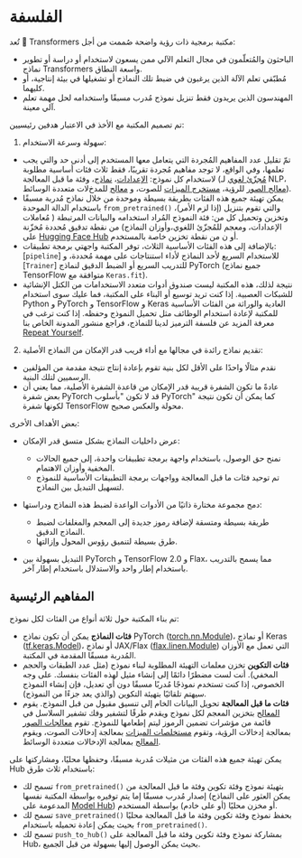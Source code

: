 # الفلسفة

تُعد 🤗 Transformers مكتبة برمجية ذات رؤية واضحة صُممت من أجل:

- الباحثون والمُتعلّمون في مجال التعلم الآلي ممن يسعون لاستخدام أو دراسة أو تطوير نماذج Transformers واسعة النطاق.
- مُطبّقي تعلم الآلة الذين يرغبون في ضبط تلك النماذج أو تشغيلها في بيئة إنتاجية، أو كليهما.
- المهندسون الذين يريدون فقط تنزيل نموذج مُدرب مسبقًا واستخدامه لحل مهمة تعلم آلي معينة.

تم تصميم المكتبة مع الأخذ في الاعتبار هدفين رئيسيين:

1. سهولة وسرعة الاستخدام:

  - تمّ تقليل عدد المفاهيم المُجردة التي يتعامل معها المستخدم إلى أدنى حد والتي يجب تعلمها، وفي الواقع، لا توجد مفاهيم مُجردة تقريبًا، فقط ثلاث فئات أساسية مطلوبة لاستخدام كل نموذج: [الإعدادات](main_classes/configuration)، [نماذج](main_classes/model)، وفئة ما قبل المعالجة ([مُجزّئ لغوي](main_classes/tokenizer) لـ NLP، [معالج الصور](main_classes/image_processor) للرؤية، [مستخرج الميزات](main_classes/feature_extractor) للصوت، و [معالج](main_classes/processors) للمدخﻻت متعددة الوسائط).
  - يمكن تهيئة جميع هذه الفئات بطريقة بسيطة وموحدة من خلال نماذج مُدربة مسبقًا باستخدام الدالة الموحدة  `from_pretrained()`  والتي تقوم بتنزيل (إذا لزم الأمر)، وتخزين وتحميل  كل من: فئة النموذج المُراد استخدامه والبيانات المرتبطة ( مُعاملات الإعدادات، ومعجم للمُجزّئ اللغوي،وأوزان النماذج) من نقطة  تدقيق مُحددة مُخزّنة على [Hugging Face Hub](https://huggingface.co/models) أو ن من نقطة تخزين خاصة بالمستخدم.
  - بالإضافة إلى هذه الفئات الأساسية الثلاث، توفر المكتبة واجهتي برمجة تطبيقات: [`pipeline`] للاستخدام السريع لأحد النماذج لأداء استنتاجات على مهمة مُحددة، و [`Trainer`] للتدريب السريع أو الضبط الدقيق لنماذج PyTorch  (جميع نماذج TensorFlow متوافقة مع `Keras.fit`).
  - نتيجة لذلك، هذه المكتبة ليست صندوق أدوات متعدد الاستخدامات من الكتل الإنشائية للشبكات العصبية. إذا كنت تريد توسيع أو البناء على المكتبة، فما عليك سوى استخدام Python و PyTorch و TensorFlow و Keras العادية والوراثة من الفئات الأساسية للمكتبة لإعادة استخدام الوظائف مثل تحميل النموذج وحفظه. إذا كنت ترغب في معرفة المزيد عن فلسفة الترميز لدينا للنماذج، فراجع منشور المدونة الخاص بنا [Repeat Yourself](https://huggingface.co/blog/transformers-design-philosophy).

2. تقديم نماذج رائدة في مجالها مع أداء قريب قدر الإمكان من النماذج الأصلية:

  - نقدم مثالًا واحدًا على الأقل لكل بنية تقوم بإعادة إنتاج نتيجة مقدمة من المؤلفين الرسميين لتلك البنية.
  - عادةً ما تكون الشفرة قريبة قدر الإمكان من قاعدة الشفرة الأصلية، مما يعني أن بعض شفرة PyTorch قد لا تكون "بأسلوب PyTorch" كما يمكن أن تكون نتيجة لكونها شفرة TensorFlow محولة والعكس صحيح.

بعض الأهداف الأخرى:

- عرض داخليات النماذج بشكل متسق قدر الإمكان:

  - نمنح حق الوصول، باستخدام واجهة برمجة تطبيقات واحدة، إلى جميع الحالات المخفية وأوزان الاهتمام.
  - تم توحيد فئات ما قبل المعالجة وواجهات برمجة التطبيقات الأساسية للنموذج لتسهيل التبديل بين النماذج.

- دمج مجموعة مختارة ذاتيًا من الأدوات الواعدة لضبط هذه النماذج ودراستها:

  - طريقة بسيطة ومتسقة لإضافة رموز جديدة إلى المعجم والمغلفات لضبط النماذج الدقيق.
  - طرق بسيطة لتنميق رؤوس المحول وإزالتها.

- التبديل بسهولة بين PyTorch و TensorFlow 2.0 و Flax، مما يسمح بالتدريب باستخدام إطار واحد والاستدلال باستخدام إطار آخر.

## المفاهيم الرئيسية

تم بناء المكتبة حول ثلاثة أنواع من الفئات لكل نموذج:

- **فئات النماذج** يمكن أن تكون نماذج PyTorch ([torch.nn.Module](https://pytorch.org/docs/stable/nn.html#torch.nn.Module))، أو نماذج Keras ([tf.keras.Model](https://www.tensorflow.org/api_docs/python/tf/keras/Model))، أو نماذج JAX/Flax ([flax.linen.Module](https://flax.readthedocs.io/en/latest/api_reference/flax.linen/module.html)) التي تعمل مع الأوزان المُدربة مسبقًا المقدمة في المكتبة.
- **فئات التكوين** تخزن معلمات التهيئة المطلوبة لبناء نموذج (مثل عدد الطبقات والحجم المخفي). أنت لست مضطرًا دائمًا إلى إنشاء مثيل لهذه الفئات بنفسك. على وجه الخصوص، إذا كنت تستخدم نموذجًا مُدربًا مسبقًا دون أي تعديل، فإن إنشاء النموذج سيهتم تلقائيًا بتهيئة التكوين (والذي يعد جزءًا من النموذج).
- **فئات ما قبل المعالجة** تحويل البيانات الخام إلى تنسيق مقبول من قبل النموذج. يقوم [المعالج](main_classes/tokenizer) بتخزين المعجم لكل نموذج ويقدم طرقًا لتشفير وفك تشفير السلاسل في قائمة من مؤشرات تضمين الرموز ليتم إطعامها للنموذج. تقوم [معالجات الصور](main_classes/image_processor) بمعالجة إدخالات الرؤية، وتقوم [مستخلصات الميزات](main_classes/feature_extractor) بمعالجة إدخالات الصوت، ويقوم [المعالج](main_classes/processors) بمعالجة الإدخالات متعددة الوسائط.

يمكن تهيئة جميع هذه الفئات من مثيلات مُدربة مسبقًا، وحفظها محليًا، ومشاركتها على Hub باستخدام ثلاث طرق:

- تسمح لك `from_pretrained()` بتهيئة نموذج وفئة تكوين وفئة ما قبل المعالجة من إصدار مُدرب مسبقًا إما يتم توفيره بواسطة المكتبة نفسها (يمكن العثور على النماذج المدعومة على [Model Hub](https://huggingface.co/models)) أو مخزن محليًا (أو على خادم) بواسطة المستخدم.
- تسمح لك `save_pretrained()` بحفظ نموذج وفئة تكوين وفئة ما قبل المعالجة محليًا بحيث يمكن إعادة تحميله باستخدام `from_pretrained()`.
- تسمح لك `push_to_hub()` بمشاركة نموذج وفئة تكوين وفئة ما قبل المعالجة على Hub، بحيث يمكن الوصول إليها بسهولة من قبل الجميع.
